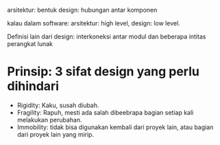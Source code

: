 arsitektur: bentuk
design: hubungan antar komponen

kalau dalam software: arsitektur: high level, design: low level.

Definisi lain dari design: interkoneksi antar modul dan beberapa intitas perangkat lunak


# Prinsip: 3 sifat design yang perlu dihindari

- Rigidity: Kaku, susah diubah. 
- Fragility: Rapuh, mesti ada salah dibeebrapa bagian setiap kali melakukan perubahan.
- Immobility: tidak bisa digunakan kembali dari proyek lain, atau bagian dari proyek lain yang mirip.
